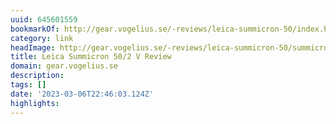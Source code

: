 ```yaml
---
uuid: 645601559
bookmarkOf: http://gear.vogelius.se/-reviews/leica-summicron-50/index.html
category: link
headImage: http://gear.vogelius.se/-reviews/leica-summicron-50/summicron-50-m9-8.jpg
title: Leica Summicron 50/2 V Review
domain: gear.vogelius.se
description:
tags: []
date: '2023-03-06T22:46:03.124Z'
highlights:
---
```




